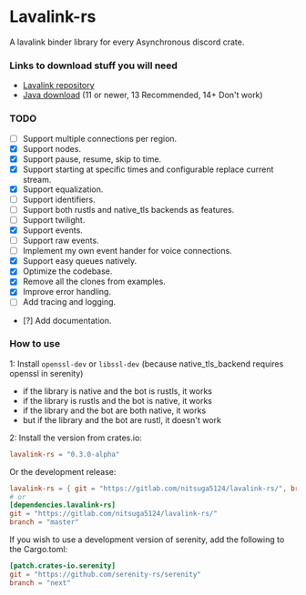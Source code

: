 # Lavalink-rs
A lavalink binder library for every Asynchronous discord crate.

### Links to download stuff you will need
- [Lavalink repository](https://github.com/Frederikam/Lavalink)
- [Java download](https://jdk.java.net/archive/) (11 or newer, 13 Recommended, 14+ Don't work)

### TODO
- [ ] Support multiple connections per region.
- [X] Support nodes.
- [X] Support pause, resume, skip to time.
- [X] Support starting at specific times and configurable replace current stream.
- [X] Support equalization.
- [ ] Support identifiers.
- [ ] Support both rustls and native_tls backends as features.
- [ ] Support twilight.
- [X] Support events.
- [ ] Support raw events.
- [ ] Implement my own event hander for voice connections.
- [X] Support easy queues natively.
- [X] Optimize the codebase.
- [X] Remove all the clones from examples.
- [X] Improve error handling.
- [ ] Add tracing and logging.
- [?] Add documentation.

### How to use

1: Install `openssl-dev` or `libssl-dev` (because native_tls_backend requires openssl in serenity)
- if the library is native and the bot is rustls, it works
- if the library is rustls and the bot is native, it works
- if the library and the bot are both native, it works
- but if the library and  the bot are rustl, it doesn't work

2: Install the version from crates.io:
```toml
lavalink-rs = "0.3.0-alpha"
```
Or the development release:

```toml
lavalink-rs = { git = "https://gitlab.com/nitsuga5124/lavalink-rs/", branch = "master" }
# or
[dependencies.lavalink-rs]
git = "https://gitlab.com/nitsuga5124/lavalink-rs/"
branch = "master"
```

If you wish to use a development version of serenity, add the following to the Cargo.toml:
```toml
[patch.crates-io.serenity]
git = "https://github.com/serenity-rs/serenity"
branch = "next"
```
